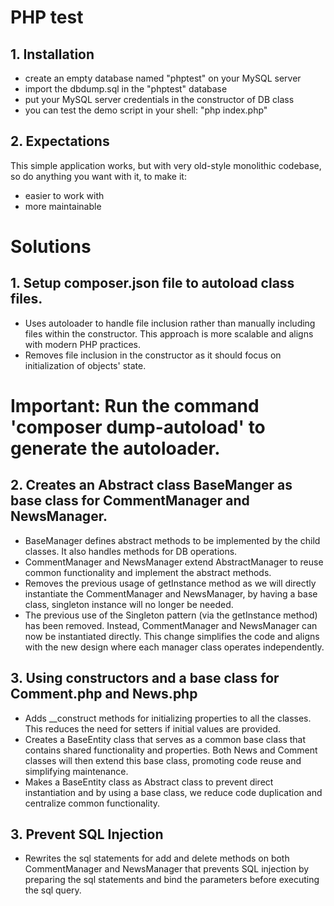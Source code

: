 # PHP test

## 1. Installation

- create an empty database named "phptest" on your MySQL server
- import the dbdump.sql in the "phptest" database
- put your MySQL server credentials in the constructor of DB class
- you can test the demo script in your shell: "php index.php"

## 2. Expectations

This simple application works, but with very old-style monolithic codebase, so do anything you want with it, to make it:

- easier to work with
- more maintainable

# Solutions

## 1. Setup composer.json file to autoload class files.

- Uses autoloader to handle file inclusion rather than manually including files within the constructor. This approach is more scalable and aligns with modern PHP practices.
- Removes file inclusion in the constructor as it should focus on initialization of objects' state.

# Important: Run the command 'composer dump-autoload' to generate the autoloader.

## 2. Creates an Abstract class BaseManger as base class for CommentManager and NewsManager.

- BaseManager defines abstract methods to be implemented by the child classes. It also handles methods for DB operations.
- CommentManager and NewsManager extend AbstractManager to reuse common functionality and implement the abstract methods.
- Removes the previous usage of getInstance method as we will directly instantiate the CommentManager and NewsManager, by having a base class, singleton instance will no longer be needed.
- The previous use of the Singleton pattern (via the getInstance method) has been removed. Instead, CommentManager and NewsManager can now be instantiated directly. This change simplifies the code and aligns with the new design where each manager class operates independently.

## 3. Using constructors and a base class for Comment.php and News.php

- Adds \_\_construct methods for initializing properties to all the classes. This reduces the need for setters if initial values are provided.
- Creates a BaseEntity class that serves as a common base class that contains shared functionality and properties. Both News and Comment classes will then extend this base class, promoting code reuse and simplifying maintenance.
- Makes a BaseEntity class as Abstract class to prevent direct instantiation and by using a base class, we reduce code duplication and centralize common functionality.

## 3. Prevent SQL Injection

- Rewrites the sql statements for add and delete methods on both CommentManager and NewsManager that prevents SQL injection by preparing the sql statements and bind the parameters before executing the sql query.
